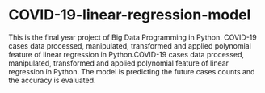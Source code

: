 # COVID-19-linear-regression-model

This is the final year project of Big Data Programming in Python.  COVID-19 cases data processed, manipulated, transformed and applied polynomial feature of linear regression in Python.COVID-19 cases data processed, manipulated, transformed and applied polynomial feature of linear regression in Python. The model is predicting the future cases counts and the accuracy is evaluated.
